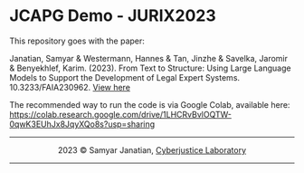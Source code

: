 # JCAPG Demo - JURIX2023

This repository goes with the paper:

Janatian, Samyar & Westermann, Hannes & Tan, Jinzhe & Savelka, Jaromir & Benyekhlef, Karim. (2023). From Text to Structure: Using Large Language Models to Support the Development of Legal Expert Systems. 10.3233/FAIA230962. [View here](https://ebooks.iospress.nl/volumearticle/65584)

The recommended way to run the code is via Google Colab, available here:
https://colab.research.google.com/drive/1LHCRvBvlOQTW-0qwK3EUhJx8JqyXQo8s?usp=sharing

---

<div align="center">

2023 &copy; Samyar Janatian, [Cyberjustice Laboratory](https://www.cyberjustice.ca/credits/)

</div>

---
